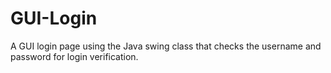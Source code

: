 # GUI-Login
A GUI login page using the Java swing class that checks the username and password for login verification.  
